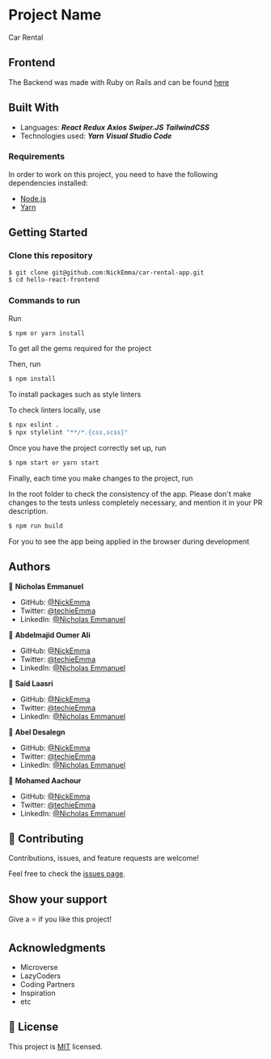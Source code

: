 # Project Name

Car Rental

## Frontend

The Backend was made with Ruby on Rails and can be found [here](https://github.com/NickEmma/car-rental-api)

## Built With

- Languages:
  _**React**_
  _**Redux**_
  _**Axios**_
  _**Swiper.JS**_
  _**TailwindCSS**_
- Technologies used:
  _**Yarn**_
  _**Visual Studio Code**_

### Requirements

In order to work on this project, you need to have the following dependencies installed:

- [Node.js](https://nodejs.org/en/)
- [Yarn](https://yarnpkg.com/)

## Getting Started

### Clone this repository

```bash
$ git clone git@github.com:NickEmma/car-rental-app.git
$ cd hello-react-frontend
```

### Commands to run

Run

```bash
$ npm or yarn install
```

To get all the gems required for the project

Then, run

```bash
$ npm install
```

To install packages such as style linters

To check linters locally, use

```bash
$ npx eslint .
$ npx stylelint "**/*.{css,scss}"
```

Once you have the project correctly set up, run

```bash
$ npm start or yarn start
```

Finally, each time you make changes to the project, run

In the root folder to check the consistency of the app. Please don't make changes to the tests unless completely necessary, and mention it in your PR description.

```bash
$ npm run build
```

For you to see the app being applied in the browser during development

## Authors

👤 **Nicholas Emmanuel**

- GitHub: [@NickEmma](https://github.com/NickEmma)
- Twitter: [@techieEmma](https://twitter.com/techieEmma)
- LinkedIn: [@Nicholas Emmanuel](https://www.linkedin.com/in/techieemma/)

👤 **Abdelmajid Oumer Ali**

- GitHub: [@NickEmma](https://github.com/NickEmma)
- Twitter: [@techieEmma](https://twitter.com/techieEmma)
- LinkedIn: [@Nicholas Emmanuel](https://www.linkedin.com/in/techieemma/)

👤 **Said Laasri**

- GitHub: [@NickEmma](https://github.com/NickEmma)
- Twitter: [@techieEmma](https://twitter.com/techieEmma)
- LinkedIn: [@Nicholas Emmanuel](https://www.linkedin.com/in/techieemma/)

👤 **Abel Desalegn**

- GitHub: [@NickEmma](https://github.com/NickEmma)
- Twitter: [@techieEmma](https://twitter.com/techieEmma)
- LinkedIn: [@Nicholas Emmanuel](https://www.linkedin.com/in/techieemma/)

👤 **Mohamed Aachour**

- GitHub: [@NickEmma](https://github.com/NickEmma)
- Twitter: [@techieEmma](https://twitter.com/techieEmma)
- LinkedIn: [@Nicholas Emmanuel](https://www.linkedin.com/in/techieemma/)

## 🤝 Contributing

Contributions, issues, and feature requests are welcome!

Feel free to check the [issues page](../../issues/).

## Show your support

Give a ⭐️ if you like this project!

## Acknowledgments

- Microverse
- LazyCoders
- Coding Partners
- Inspiration
- etc

## 📝 License

This project is [MIT](./LICENSE) licensed.
